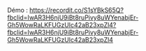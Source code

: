 Démo : https://recordit.co/S1sYBkS65Q?fbclid=IwAR3H6njU9iBt8ruPivy8uWYenabjEr-Gh5WowRaLKFUGzUIc42aB23xpZl4?fbclid=IwAR3H6njU9iBt8ruPivy8uWYenabjEr-Gh5WowRaLKFUGzUIc42aB23xpZl4

